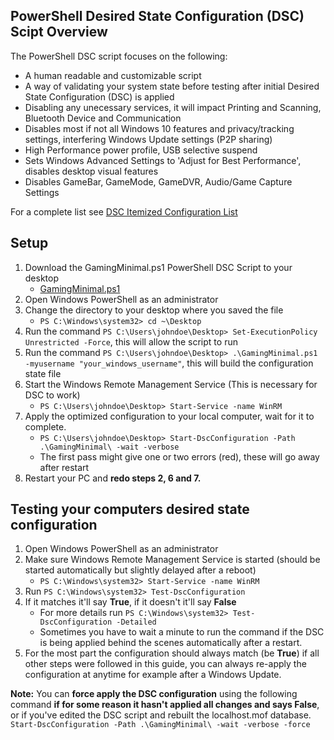 ## PowerShell Desired State Configuration (DSC) Scipt Overview
The PowerShell DSC script focuses on the following:
- A human readable and customizable script
- A way of validating your system state before testing after initial Desired State Configuration (DSC) is applied
- Disabling any unecessary services, it will impact Printing and Scanning, Bluetooth Device and Communication
- Disables most if not all Windows 10 features and privacy/tracking settings, interfering Windows Update settings (P2P sharing)
- High Performance power profile, USB selective suspend
- Sets Windows Advanced Settings to 'Adjust for Best Performance', disables desktop visual features
- Disables GameBar, GameMode, GameDVR, Audio/Game Capture Settings

For a complete list see [DSC Itemized Configuration List](ConfigList.md)

## Setup
1. Download the GamingMinimal.ps1 PowerShell DSC Script to your desktop
   - [GamingMinimal.ps1](GamingMinimal.ps1)
2. Open Windows PowerShell as an administrator
3. Change the directory to your desktop where you saved the file
   - ```PS C:\Windows\system32> cd ~\Desktop```
4. Run the command ```PS C:\Users\johndoe\Desktop> Set-ExecutionPolicy Unrestricted -Force```, this will allow the script to run
5. Run the command ```PS C:\Users\johndoe\Desktop> .\GamingMinimal.ps1 -myusername "your_windows_username"```, this will build the configuration state file
6. Start the Windows Remote Management Service (This is necessary for DSC to work)
   - ```PS C:\Users\johndoe\Desktop> Start-Service -name WinRM```
7. Apply the optimized configuration to your local computer, wait for it to complete.
   - ```PS C:\Users\johndoe\Desktop> Start-DscConfiguration -Path .\GamingMinimal\ -wait -verbose```
   - The first pass might give one or two errors (red), these will go away after restart
8. Restart your PC and **redo steps 2, 6 and 7.**

## Testing your computers desired state configuration
1. Open Windows PowerShell as an administrator
2. Make sure Windows Remote Management Service is started (should be started automatically but slightly delayed after a reboot)
   - ```PS C:\Windows\system32> Start-Service -name WinRM```
3. Run ```PS C:\Windows\system32> Test-DscConfiguration```
4. If it matches it'll say **True**, if it doesn't it'll say **False**
   - For more details run ```PS C:\Windows\system32> Test-DscConfiguration -Detailed```
   - Sometimes you have to wait a minute to run the command if the DSC is being applied behind the scenes automatically after a restart.
5. For the most part the configuration should always match (be **True**) if all other steps were followed in this guide, you can always re-apply the configuration at anytime for example after a Windows Update.

**Note:** You can **force apply the DSC configuration** using the following command **if for some reason it hasn't applied all changes and says False**, or if you've edited the DSC script and rebuilt the localhost.mof database.
```Start-DscConfiguration -Path .\GamingMinimal\ -wait -verbose -force```
